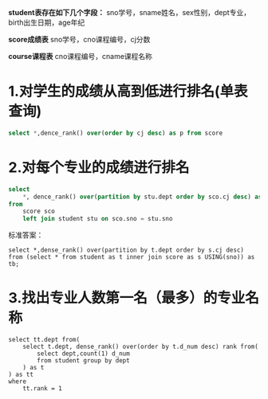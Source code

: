   

**student表存在如下几个字段：**
sno学号，sname姓名，sex性别，dept专业，birth出生日期，age年纪

**score成绩表**
sno学号，cno课程编号，cj分数

**course课程表**
cno课程编号，cname课程名称
# 1.对学生的成绩从高到低进行排名(单表查询)

``` sql
select *,dence_rank() over(order by cj desc) as p from score

```

# 2.对每个专业的成绩进行排名

``` sql
select 
	*, dence_rank() over(partition by stu.dept order by sco.cj desc) as rank
from 
    score sco
    left join student stu on sco.sno = stu.sno
```

标准答案：
``` mysql
select *,dense_rank() over(partition by t.dept order by s.cj desc) 
from (select * from student as t inner join score as s USING(sno)) as tb;
```

# 3.找出专业人数第一名（最多）的专业名称

``` mysql
select tt.dept from(
	select t.dept, dense_rank() over(order by t.d_num desc) rank from(
		select dept,count(1) d_num
		from student group by dept
	) as t
) as tt
where 
	tt.rank = 1
```

